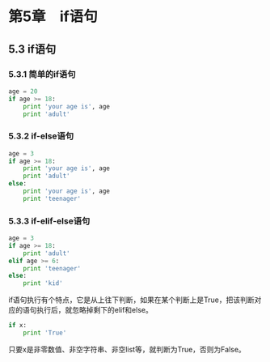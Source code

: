 # 第5章　if语句



## 5.3 if语句

### 5.3.1 简单的if语句
```python
age = 20
if age >= 18:
    print 'your age is', age
    print 'adult'
```

### 5.3.2 if-else语句

```python
age = 3
if age >= 18:
    print 'your age is', age
    print 'adult'
else:
    print 'your age is', age
    print 'teenager'
```

### 5.3.3 if-elif-else语句

```python
age = 3
if age >= 18:
    print 'adult'
elif age >= 6:
    print 'teenager'
else:
    print 'kid'
```

if语句执行有个特点，它是从上往下判断，如果在某个判断上是True，把该判断对应的语句执行后，就忽略掉剩下的elif和else。

```python
if x:
    print 'True'
```
只要x是非零数值、非空字符串、非空list等，就判断为True，否则为False。
